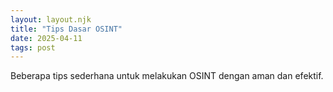 ```yaml
---
layout: layout.njk
title: "Tips Dasar OSINT"
date: 2025-04-11
tags: post
---
```


Beberapa tips sederhana untuk melakukan OSINT dengan aman dan efektif.
